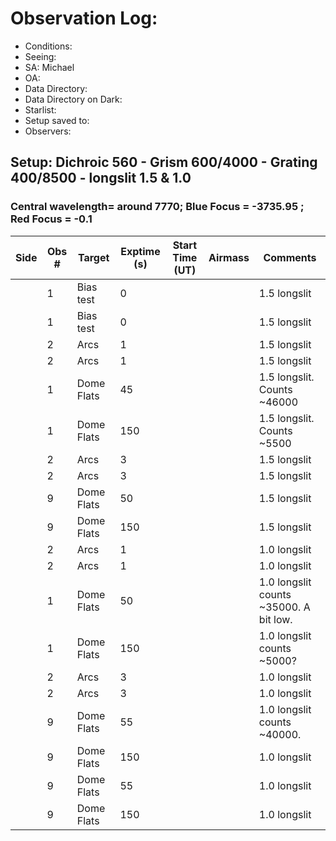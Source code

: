 # Observation Log:

* Conditions: 
* Seeing: 
* SA: Michael
* OA: 
* Data Directory: 
* Data Directory on Dark: 
* Starlist: 
* Setup saved to: 
* Observers: 

## Setup: Dichroic 560 - Grism 600/4000 - Grating 400/8500 - longslit 1.5 & 1.0 
### Central wavelength= around 7770; Blue Focus = -3735.95 ; Red Focus = -0.1

| Side | Obs #     | Target    | Exptime (s) | Start Time (UT) | Airmass | Comments                                                   |
|------|-----------|-----------|-------------|-----------------|---------|------------------------------------------------------------|
||1|Bias test        |0| ||1.5 longslit
||1|Bias test        |0| ||1.5 longslit
||2|Arcs        |1| ||1.5 longslit
||2|Arcs        |1| ||1.5 longslit
||1|Dome Flats        |45| ||1.5 longslit. Counts ~46000
||1|Dome Flats        |150| ||1.5 longslit. Counts ~5500
||2|Arcs        |3| ||1.5 longslit|
||2|Arcs        |3| ||1.5 longslit|
||9|Dome Flats        |50| ||1.5 longslit | 
||9|Dome Flats        |150| ||1.5 longslit |  
||2|Arcs        |1| ||1.0 longslit|
||2|Arcs        |1| ||1.0 longslit|
||1|Dome Flats        |50| ||1.0 longslit counts ~35000. A bit low. 
||1|Dome Flats        |150| ||1.0 longslit  counts ~5000?
||2|Arcs        |3| ||1.0 longslit
||2|Arcs        |3| ||1.0 longslit
||9|Dome Flats        |55| ||1.0 longslit  counts ~40000.
||9|Dome Flats        |150| ||1.0 longslit  
||9|Dome Flats        |55| ||1.0 longslit 
||9|Dome Flats        |150| ||1.0 longslit  



